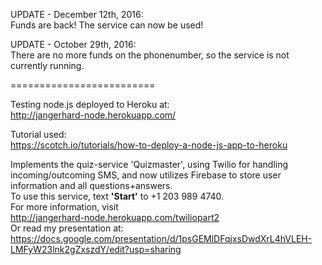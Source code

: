 UPDATE - December 12th, 2016:   
Funds are back! The service can now be used! 

UPDATE - October 29th, 2016:   
There are no more funds on the phonenumber, so the service is not currently running.

=========================

Testing node.js deployed to Heroku at:  
http://jangerhard-node.herokuapp.com/

Tutorial used:  
https://scotch.io/tutorials/how-to-deploy-a-node-js-app-to-heroku

Implements the quiz-service 'Quizmaster', using Twilio for handling incoming/outcoming SMS, and now utilizes Firebase to store user information and all questions+answers.   
To use this service, text **'Start'** to +1 203 989 4740.   
For more information, visit   
http://jangerhard-node.herokuapp.com/twiliopart2   
Or read my presentation at:   
https://docs.google.com/presentation/d/1psGEMlDFqjxsDwdXrL4hVLEH-LMFyW23lnk2gZxszdY/edit?usp=sharing
